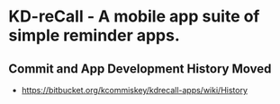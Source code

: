 # KD-reCall - A mobile app suite of simple reminder apps.

## Commit and App Development History Moved

- https://bitbucket.org/kcommiskey/kdrecall-apps/wiki/History
